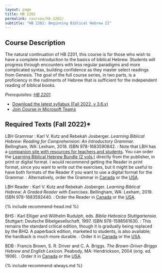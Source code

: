 ```yaml
---
layout: page
title: HB 2202
permalink: courses/hb-2202/
subtitle: "HB 2202: Beginning Biblical Hebrew II"
---
```


## Course Description

The natural continuation of HB 2201, this course is for those who wish
to have a complete introduction to the basics of biblical Hebrew.
Students will progress through encounters with less regular paradigms
and more complicated syntax, building confidence as they master select
readings from Genesis. The goal of the full course series, in two parts,
is a proficiency in the rudiments of Hebrew that is sufficient for the
independent reading of biblical books.

*Prerequisites: [HB 2201](../hb-2201/).*

* [Download the latest syllabus (Fall 2022, v 3.6.x)](https://github.com/danieldriver/Syllabi/raw/master/HB/HB%202202-Driver%202022.pdf)
* [Join Course in Microsoft Teams](https://teams.microsoft.com/l/team/19%3a1x4P9e9mj0Z2EW5w0V43duThPb-lijENvMnZ6l5m0tA1%40thread.tacv2/conversations?groupId=481fa184-64e3-40a1-81e3-9b39b18ac88b&tenantId=060b02ae-5775-4360-abba-e2e29cca6627)

## Required Texts (Fall 2022)*

LBH Grammar
: Karl V. Kutz and Rebekah Josberger. *Learning Biblical Hebrew: Reading for Comprehension: An Introductory Grammar.* Bellingham, WA: Lexham, 2018. ISBN 978-1683590842.
: Note that LBH has a [companion site with resources for teachers and students](http://www.learningbiblicalhebrew.com/). You can order the [Learning Biblical Hebrew Bundle (2 vols.)](https://lexhampress.com/product/177582/learning-biblical-hebrew-bundle) directly from the publisher, in print or digital format. I would recommend getting the Reader in print format, since you want to write out the exercises, but it might be useful to have both formats of the Reader if you want to use a digital format for the Grammar.
: Alternatively, order the Grammar in [Canada](https://amzn.to/3eK41UK) or the [USA](https://amzn.to/3byumDo).

LBH Reader
: Karl V. Kutz and Rebekah Josberger. *Learning Biblical Hebrew: A Graded Reader with Exercises.* Bellingham, WA: Lexham, 2019. ISBN 978-1683592440.
: Order the Reader in [Canada](https://amzn.to/3axosRq) or the [USA](https://amzn.to/3bwgSI9).


{% include recommend-head.md %}

BHS
: Karl Elliger and Willhelm Rudulph, eds. *Biblia Hebraica Stuttgartensia.* Stuttgart: Deutsche Bibelgesellschaft, 1997. ISBN 978-1598561630.
: This remains the standard critical edition, though it is gradually being replaced by the BHQ. A paperback edition, marketed to students, is also available; the hardback is much more durable.
: Order it in [Canada](https://amzn.to/2LwUtli) or the [USA](https://amzn.to/2K0sZ1L).

BDB
: Francis Brown, S. R. Driver and C. A. Briggs. *The Brown-Driver-Briggs Hebrew and English Lexicon.* Peabody, MA: Hendrickson, 2004 (orig. ed. 1906).
: Order it in [Canada](https://amzn.to/3L6EMfW) or the [USA](https://amzn.to/3BBIGdU).

{% include recommend-always.md %}
